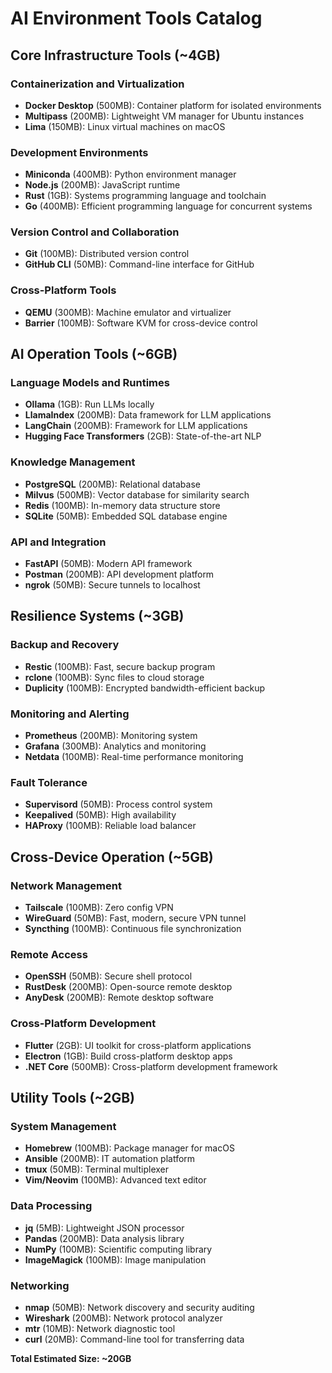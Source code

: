 # AI Environment Tools Catalog

## Core Infrastructure Tools (~4GB)

### Containerization and Virtualization
- **Docker Desktop** (500MB): Container platform for isolated environments
- **Multipass** (200MB): Lightweight VM manager for Ubuntu instances
- **Lima** (150MB): Linux virtual machines on macOS

### Development Environments
- **Miniconda** (400MB): Python environment manager
- **Node.js** (200MB): JavaScript runtime
- **Rust** (1GB): Systems programming language and toolchain
- **Go** (400MB): Efficient programming language for concurrent systems

### Version Control and Collaboration
- **Git** (100MB): Distributed version control
- **GitHub CLI** (50MB): Command-line interface for GitHub

### Cross-Platform Tools
- **QEMU** (300MB): Machine emulator and virtualizer
- **Barrier** (100MB): Software KVM for cross-device control

## AI Operation Tools (~6GB)

### Language Models and Runtimes
- **Ollama** (1GB): Run LLMs locally
- **LlamaIndex** (200MB): Data framework for LLM applications
- **LangChain** (200MB): Framework for LLM applications
- **Hugging Face Transformers** (2GB): State-of-the-art NLP

### Knowledge Management
- **PostgreSQL** (200MB): Relational database
- **Milvus** (500MB): Vector database for similarity search
- **Redis** (100MB): In-memory data structure store
- **SQLite** (50MB): Embedded SQL database engine

### API and Integration
- **FastAPI** (50MB): Modern API framework
- **Postman** (200MB): API development platform
- **ngrok** (50MB): Secure tunnels to localhost

## Resilience Systems (~3GB)

### Backup and Recovery
- **Restic** (100MB): Fast, secure backup program
- **rclone** (100MB): Sync files to cloud storage
- **Duplicity** (100MB): Encrypted bandwidth-efficient backup

### Monitoring and Alerting
- **Prometheus** (200MB): Monitoring system
- **Grafana** (300MB): Analytics and monitoring
- **Netdata** (100MB): Real-time performance monitoring

### Fault Tolerance
- **Supervisord** (50MB): Process control system
- **Keepalived** (50MB): High availability
- **HAProxy** (100MB): Reliable load balancer

## Cross-Device Operation (~5GB)

### Network Management
- **Tailscale** (100MB): Zero config VPN
- **WireGuard** (50MB): Fast, modern, secure VPN tunnel
- **Syncthing** (100MB): Continuous file synchronization

### Remote Access
- **OpenSSH** (50MB): Secure shell protocol
- **RustDesk** (200MB): Open-source remote desktop
- **AnyDesk** (200MB): Remote desktop software

### Cross-Platform Development
- **Flutter** (2GB): UI toolkit for cross-platform applications
- **Electron** (1GB): Build cross-platform desktop apps
- **.NET Core** (500MB): Cross-platform development framework

## Utility Tools (~2GB)

### System Management
- **Homebrew** (100MB): Package manager for macOS
- **Ansible** (200MB): IT automation platform
- **tmux** (50MB): Terminal multiplexer
- **Vim/Neovim** (100MB): Advanced text editor

### Data Processing
- **jq** (5MB): Lightweight JSON processor
- **Pandas** (200MB): Data analysis library
- **NumPy** (100MB): Scientific computing library
- **ImageMagick** (100MB): Image manipulation

### Networking
- **nmap** (50MB): Network discovery and security auditing
- **Wireshark** (200MB): Network protocol analyzer
- **mtr** (10MB): Network diagnostic tool
- **curl** (20MB): Command-line tool for transferring data

**Total Estimated Size: ~20GB**
